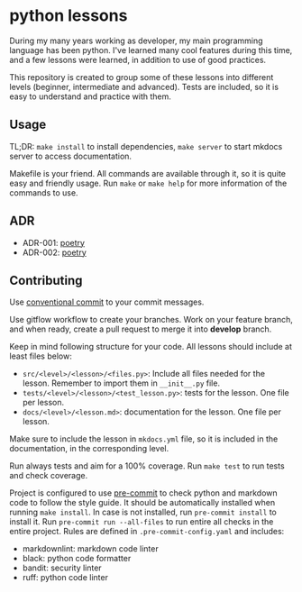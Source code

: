 # python lessons

During my many years working as developer, my main programming language has been
python. I've learned many cool features during this time, and a few lessons were
learned, in addition to use of good practices.

This repository is created to group some of these lessons into different levels
(beginner, intermediate and advanced). Tests are included, so it is easy to
understand and practice with them.

## Usage

TL;DR: `make install` to install dependencies, `make server` to start mkdocs
server to access documentation.

Makefile is your friend. All commands are available through it, so it is quite
easy and friendly usage. Run `make` or `make help` for more information of the
commands to use.

## ADR

- ADR-001: [poetry](docs/adr/001-poetry.md)
- ADR-002: [poetry](docs/adr/002-mkdocs.md)

## Contributing

Use [conventional commit](https://www.conventionalcommits.org/en/v1.0.0/) to
your commit messages.

Use gitflow workflow to create your branches. Work on your feature branch, and
when ready, create a pull request to merge it into **develop** branch.

Keep in mind following structure for your code. All lessons should include at
least files below:

- `src/<level>/<lesson>/<files.py>`: Include all files needed for the lesson.
  Remember to import them in `__init__.py` file.
- `tests/<level>/<lesson>/<test_lesson.py>`: tests for the lesson. One file per
  lesson.
- `docs/<level>/<lesson.md>`: documentation for the lesson. One file per lesson.

Make sure to include the lesson in `mkdocs.yml` file, so it is included in the
documentation, in the corresponding level.

Run always tests and aim for a 100% coverage. Run `make test` to run tests and
check coverage.

Project is configured to use [pre-commit](https://pre-commit.com/) to check
python and markdown code to follow the style guide. It should be automatically
installed when running `make install`. In case is not installed, run
`pre-commit install` to install it. Run `pre-commit run --all-files` to run
entire all checks in the entire project. Rules are defined in
`.pre-commit-config.yaml` and includes:

- markdownlint: markdown code linter
- black: python code formatter
- bandit: security linter
- ruff: python code linter
